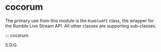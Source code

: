 # cocorum

The primary use from this module is the `RumbleAPI` class, the wrapper for the Rumble Live Stream API.
All other classes are supporting sub-classes.

::: cocorum

S.D.G.
